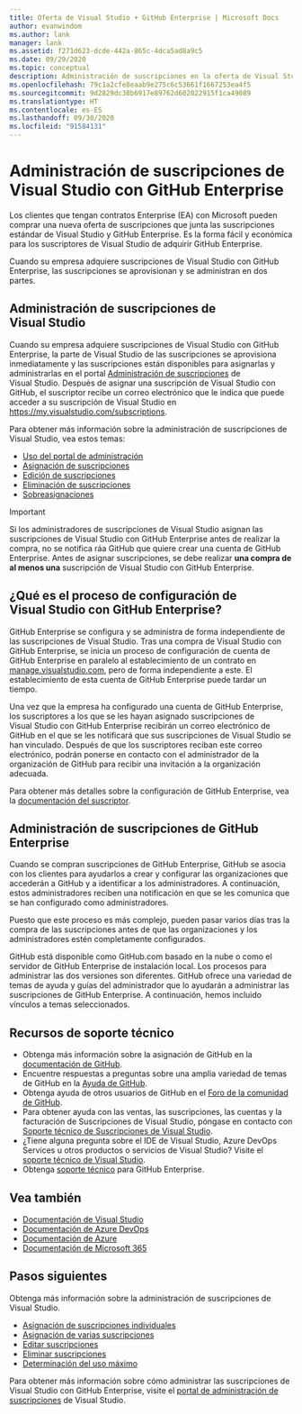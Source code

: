 ```yaml
---
title: Oferta de Visual Studio + GitHub Enterprise | Microsoft Docs
author: evanwindom
ms.author: lank
manager: lank
ms.assetid: f271d623-dcde-442a-865c-4dca5ad8a9c5
ms.date: 09/29/2020
ms.topic: conceptual
description: Administración de suscripciones en la oferta de Visual Studio + GitHub Enterprise
ms.openlocfilehash: 79c1a2cfe8eaab9e275c6c53661f1667253ea4f5
ms.sourcegitcommit: 9d2829dc30b6917e89762d602022915f1ca49089
ms.translationtype: HT
ms.contentlocale: es-ES
ms.lasthandoff: 09/30/2020
ms.locfileid: "91584131"
---
```

# <a name="manage-visual-studio-subscriptions-with-github-enterprise"></a>Administración de suscripciones de Visual Studio con GitHub Enterprise
Los clientes que tengan contratos Enterprise (EA) con Microsoft pueden comprar una nueva oferta de suscripciones que junta las suscripciones estándar de Visual Studio y GitHub Enterprise. Es la forma fácil y económica para los suscriptores de Visual Studio de adquirir GitHub Enterprise. 

Cuando su empresa adquiere suscripciones de Visual Studio con GitHub Enterprise, las suscripciones se aprovisionan y se administran en dos partes.

## <a name="manage-visual-studio-subscriptions"></a>Administración de suscripciones de Visual Studio
Cuando su empresa adquiere suscripciones de Visual Studio con GitHub Enterprise, la parte de Visual Studio de las suscripciones se aprovisiona inmediatamente y las suscripciones están disponibles para asignarlas y administrarlas en el portal [Administración de suscripciones](https://manage.visualstudio.com) de Visual Studio. Después de asignar una suscripción de Visual Studio con GitHub, el suscriptor recibe un correo electrónico que le indica que puede acceder a su suscripción de Visual Studio en <https://my.visualstudio.com/subscriptions>.

Para obtener más información sobre la administración de suscripciones de Visual Studio, vea estos temas:
- [Uso del portal de administración](using-admin-portal.md)
- [Asignación de suscripciones](assign-license.md)
- [Edición de suscripciones](edit-license.md)
- [Eliminación de suscripciones](delete-license.md)
- [Sobreasignaciones](handle-overclaimed-license.md)

> [!Important]
> Si los administradores de suscripciones de Visual Studio asignan las suscripciones de Visual Studio con GitHub Enterprise antes de realizar la compra, no se notifica ráa GitHub que quiere crear una cuenta de GitHub Enterprise.  Antes de asignar suscripciones, se debe realizar **una compra de al menos una** suscripción de Visual Studio con GitHub Enterprise.

## <a name="what-is-the-visual-studio-with-github-enterprise-setup-process"></a>¿Qué es el proceso de configuración de Visual Studio con GitHub Enterprise?
GitHub Enterprise se configura y se administra de forma independiente de las suscripciones de Visual Studio. Tras una compra de Visual Studio con GitHub Enterprise, se inicia un proceso de configuración de cuenta de GitHub Enterprise en paralelo al establecimiento de un contrato en [manage.visualstudio.com](https://manage.visualstudio.com), pero de forma independiente a este. El establecimiento de esta cuenta de GitHub Enterprise puede tardar un tiempo. 

Una vez que la empresa ha configurado una cuenta de GitHub Enterprise, los suscriptores a los que se les hayan asignado suscripciones de Visual Studio con GitHub Enterprise recibirán un correo electrónico de GitHub en el que se les notificará que sus suscripciones de Visual Studio se han vinculado. Después de que los suscriptores reciban este correo electrónico, podrán ponerse en contacto con el administrador de la organización de GitHub para recibir una invitación a la organización adecuada.

Para obtener más detalles sobre la configuración de GitHub Enterprise, vea la [documentación del suscriptor](access-github.md).   

## <a name="manage-github-enterprise-subscriptions"></a>Administración de suscripciones de GitHub Enterprise
Cuando se compran suscripciones de GitHub Enterprise, GitHub se asocia con los clientes para ayudarlos a crear y configurar las organizaciones que accederán a GitHub y a identificar a los administradores.  A continuación, estos administradores reciben una notificación en que se les comunica que se han configurado como administradores.  

Puesto que este proceso es más complejo, pueden pasar varios días tras la compra de las suscripciones antes de que las organizaciones y los administradores estén completamente configurados.

GitHub está disponible como GitHub.com basado en la nube o como el servidor de GitHub Enterprise de instalación local.  Los procesos para administrar las dos versiones son diferentes.  GitHub ofrece una variedad de temas de ayuda y guías del administrador que lo ayudarán a administrar las suscripciones de GitHub Enterprise.  A continuación, hemos incluido vínculos a temas seleccionados.  

## <a name="support-resources"></a>Recursos de soporte técnico

- Obtenga más información sobre la asignación de GitHub en la [documentación de GitHub](https://docs.github.com/en/github/setting-up-and-managing-your-enterprise-account/managing-licenses-for-the-github-enterprise-and-visual-studio-bundle).
- Encuentre respuestas a preguntas sobre una amplia variedad de temas de GitHub en la [Ayuda de GitHub](https://help.github.com/en).
- Obtenga ayuda de otros usuarios de GitHub en el [Foro de la comunidad de GitHub](https://github.community/).
- Para obtener ayuda con las ventas, las suscripciones, las cuentas y la facturación de Suscripciones de Visual Studio, póngase en contacto con [Soporte técnico de Suscripciones de Visual Studio](https://visualstudio.microsoft.com/subscriptions/support/).
- ¿Tiene alguna pregunta sobre el IDE de Visual Studio, Azure DevOps Services u otros productos o servicios de Visual Studio?  Visite el [soporte técnico de Visual Studio](https://visualstudio.microsoft.com/support/).
- Obtenga [soporte técnico](https://support.microsoft.com/supportforbusiness/productselection?sapId=b77fe80f-5417-80bd-4b2a-275cf0018c24) para GitHub Enterprise.   

## <a name="see-also"></a>Vea también

- [Documentación de Visual Studio](/visualstudio/)
- [Documentación de Azure DevOps](/azure/devops/)
- [Documentación de Azure](/azure/)
- [Documentación de Microsoft 365](/microsoft-365/)

## <a name="next-steps"></a>Pasos siguientes

Obtenga más información sobre la administración de suscripciones de Visual Studio.
- [Asignación de suscripciones individuales](assign-license.md)
- [Asignación de varias suscripciones](assign-license-bulk.md)
- [Editar suscripciones](edit-license.md)
- [Eliminar suscripciones](delete-license.md)
- [Determinación del uso máximo](maximum-usage.md)

Para obtener más información sobre cómo administrar las suscripciones de Visual Studio con GitHub Enterprise, visite el [portal de administración de suscripciones](https://visualstudio.microsoft.com/subscriptions-administration/) de Visual Studio.